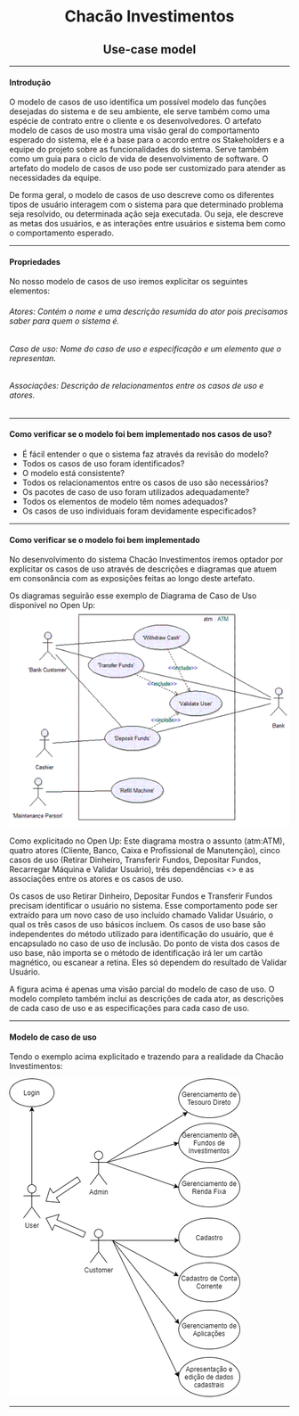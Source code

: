 <h1 align="center">Chacão Investimentos</h1>
<h2 align="center">Use-case model</h2>

____
#### Introdução
O modelo de casos de uso identifica um possível modelo das funções desejadas do sistema e de seu ambiente, ele serve também como uma espécie de contrato entre o cliente e os desenvolvedores. O artefato modelo de casos de uso mostra uma visão geral do comportamento esperado do sistema, ele é a base para o acordo entre os Stakeholders e a equipe do projeto sobre as funcionalidades do sistema. Serve também como um guia para o ciclo de vida de desenvolvimento de software.
O artefato do modelo de casos de uso pode ser customizado para atender as necessidades da equipe. 

De forma geral, o modelo de casos de uso descreve como os diferentes tipos de usuário interagem com o sistema para que determinado problema seja resolvido, ou determinada ação seja executada. Ou seja, ele descreve as metas dos usuários, e as interações entre usuários e sistema bem como o comportamento esperado.
____

#### Propriedades

No nosso modelo de casos de uso iremos explicitar os seguintes elementos:

###### Atores: Contém o nome e uma descrição resumida do ator pois precisamos saber para quem o sistema é.
###### Caso de uso: Nome do caso de uso e especificação e um elemento que o representan.
###### Associações: Descrição de relacionamentos entre os casos de uso e atores.


____
#### Como verificar se o modelo foi bem implementado nos casos de uso?
- É fácil entender o que o sistema faz através da revisão do modelo?  
- Todos os casos de uso foram identificados?  
- O modelo está consistente?  
- Todos os relacionamentos entre os casos de uso são necessários?  
- Os pacotes de caso de uso foram utilizados adequadamente?  
- Todos os elementos de modelo têm nomes adequados?  
- Os casos de uso individuais foram devidamente especificados?  
____
#### Como verificar se o modelo foi bem implementado 
No desenvolvimento do sistema Chacão Investimentos iremos optador por explicitar os casos de uso através de descrições e diagramas que atuem em consonância com as exposições feitas ao longo deste artefato.

Os diagramas seguirão esse exemplo de Diagrama de Caso de Uso disponível no Open Up:
![Exemplo_Diagrama](exemplo-diagrama-caso-uso.png)

Como explicitado no Open Up:
Este diagrama mostra o assunto (atm:ATM), quatro atores (Cliente, Banco, Caixa e Profissional de Manutenção), cinco casos de uso (Retirar Dinheiro, Transferir Fundos, Depositar Fundos, Recarregar Máquina e Validar Usuário), três dependências <<include>> e as associações entre os atores e os casos de uso.

Os casos de uso Retirar Dinheiro, Depositar Fundos e Transferir Fundos precisam identificar o usuário no sistema. Esse comportamento pode ser extraído para um novo caso de uso incluído chamado Validar Usuário, o qual os três casos de uso básicos incluem. Os casos de uso base são independentes do método utilizado para identificação do usuário, que é encapsulado no caso de uso de inclusão. Do ponto de vista dos casos de uso base, não importa se o método de identificação irá ler um cartão magnético, ou escanear a retina. Eles só dependem do resultado de Validar Usuário.

A figura acima é apenas uma visão parcial do modelo de caso de uso. O modelo completo também inclui as descrições de cada ator, as descrições de cada caso de uso e as especificações para cada caso de uso. 

____
#### Modelo de caso de uso
Tendo o exemplo acima explicitado e trazendo para a realidade da Chacão Investimentos:

![model_use_case](use_case_view.png)
____
